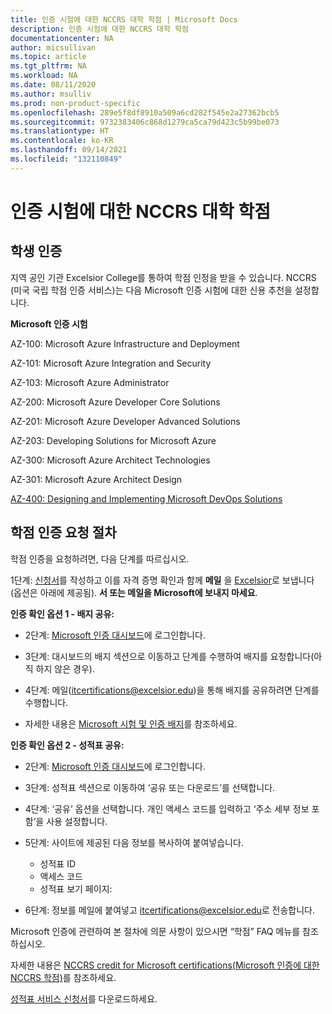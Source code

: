 ```yaml
---
title: 인증 시험에 대한 NCCRS 대학 학점 | Microsoft Docs
description: 인증 시험에 대한 NCCRS 대학 학점
documentationcenter: NA
author: micsullivan
ms.topic: article
ms.tgt_pltfrm: NA
ms.workload: NA
ms.date: 08/11/2020
ms.author: msulliv
ms.prod: non-product-specific
ms.openlocfilehash: 289e5f8df8910a509a6cd282f545e2a27362bcb5
ms.sourcegitcommit: 9732383406c868d1279ca5ca79d423c5b99be073
ms.translationtype: HT
ms.contentlocale: ko-KR
ms.lasthandoff: 09/14/2021
ms.locfileid: "132110849"
---
```

# <a name="nccrs-college-credit-for-certification-exams"></a>인증 시험에 대한 NCCRS 대학 학점

## <a name="certification-for-students"></a>학생 인증

지역 공인 기관 Excelsior College를 통하여 학점 인정을 받을 수 있습니다. NCCRS (미국 국립 학점 인증 서비스)는 다음 Microsoft 인증 시험에 대한 신용 추천을 설정합니다.

**Microsoft 인증 시험**

AZ-100: Microsoft Azure Infrastructure and Deployment

AZ-101: Microsoft Azure Integration and Security

AZ-103: Microsoft Azure Administrator

AZ-200: Microsoft Azure Developer Core Solutions

AZ-201: Microsoft Azure Developer Advanced Solutions

AZ-203: Developing Solutions for Microsoft Azure

AZ-300: Microsoft Azure Architect Technologies

AZ-301: Microsoft Azure Architect Design

[AZ-400: Designing and Implementing Microsoft DevOps Solutions](https://docs.microsoft.com/learn/certifications/exams/az-400)

## <a name="process-for-requesting-credit"></a>학점 인증 요청 절차

학점 인증을 요청하려면, 다음 단계를 따르십시오.

1단계: [신청서](https://query.prod.cms.rt.microsoft.com/cms/api/am/binary/RE2PlKU)를 작성하고 이를 자격 증명 확인과 함께 **메일** 을 [Excelsior](https://query.prod.cms.rt.microsoft.com/cms/api/am/binary/RE2PlKU)로 보냅니다(옵션은 아래에 제공됨). **서 또는 메일을 Microsoft에 보내지 마세요**.

**인증 확인 옵션 1 - 배지 공유:**

- 2단계: [Microsoft 인증 대시보드](https://aka.ms/certdashboard)에 로그인합니다.

- 3단계: 대시보드의 배지 섹션으로 이동하고 단계를 수행하여 배지를 요청합니다(아직 하지 않은 경우).

- 4단계: 메일([itcertifications@excelsior.edu](mailto:itcertifications@excelsior.edu))을 통해 배지를 공유하려면 단계를 수행합니다.

- 자세한 내용은 [Microsoft 시험 및 인증 배지](/learn/certifications/badges)를 참조하세요.

**인증 확인 옵션 2 - 성적표 공유:**

- 2단계: [Microsoft 인증 대시보드](https://aka.ms/certdashboard)에 로그인합니다.

- 3단계: 성적표 섹션으로 이동하여 ‘공유 또는 다운로드’를 선택합니다.

- 4단계: ‘공유’ 옵션을 선택합니다. 개인 액세스 코드를 입력하고 ‘주소 세부 정보 포함’을 사용 설정합니다.

- 5단계: 사이트에 제공된 다음 정보를 복사하여 붙여넣습니다.

  - 성적표 ID <nnnnnnn>  
  - 액세스 코드 <nnnnnnnn>
  - 성적표 보기 페이지: <URL>

- 6단계: 정보를 메일에 붙여넣고 [itcertifications@excelsior.edu](mailto:itcertifications@excelsior.edu)로 전송합니다.

Microsoft 인증에 관련하여 본 절차에 의문 사항이 있으시면 “학점” FAQ 메뉴를 참조하십시오.

자세한 내용은 [NCCRS credit for Microsoft certifications(Microsoft 인증에 대한 NCCRS 학점)](http://www.nationalccrs.org/organizations/microsoft)를 참조하세요.

[성적표 서비스 신청서](https://query.prod.cms.rt.microsoft.com/cms/api/am/binary/RE2P3u5)를 다운로드하세요.

